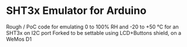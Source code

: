 # SHT3x Emulator for Arduino
Rough / PoC code for emulating 0 to 100% RH and -20 to +50 °C for an SHT3x on I2C port
Forked to be settable using LCD+Buttons shield, on a WeMos D1
